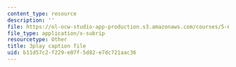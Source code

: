```yaml
---
content_type: resource
description: ''
file: https://ol-ocw-studio-app-production.s3.amazonaws.com/courses/5-61-physical-chemistry-fall-2017/b11d57c2f229e07f5d82e7dc721aac36_QkMB_0jOvVA.srt
file_type: application/x-subrip
resourcetype: Other
title: 3play caption file
uid: b11d57c2-f229-e07f-5d82-e7dc721aac36
---
```

